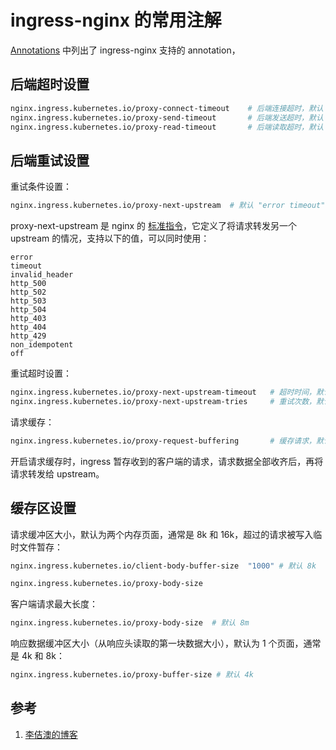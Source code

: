 <!-- toc -->
# ingress-nginx 的常用注解

[Annotations][2] 中列出了 ingress-nginx 支持的 annotation，

## 后端超时设置

```sh
nginx.ingress.kubernetes.io/proxy-connect-timeout    # 后端连接超时，默认 60 秒
nginx.ingress.kubernetes.io/proxy-send-timeout       # 后端发送超时，默认 120 秒
nginx.ingress.kubernetes.io/proxy-read-timeout       # 后端读取超时，默认 120 秒
```

## 后端重试设置

重试条件设置：

```sh
nginx.ingress.kubernetes.io/proxy-next-upstream  # 默认 "error timeout"
```
proxy-next-upstream 是 nginx 的 [标准指令][3]，它定义了将请求转发另一个 upstream 的情况，支持以下的值，可以同时使用：

	error 
	timeout 
	invalid_header 
	http_500 
	http_502 
	http_503 
	http_504 
	http_403 
	http_404 
	http_429 
	non_idempotent 
	off

重试超时设置：

```sh
nginx.ingress.kubernetes.io/proxy-next-upstream-timeout   # 超时时间，默认 0 秒
nginx.ingress.kubernetes.io/proxy-next-upstream-tries     # 重试次数，默认 3 次 
```

请求缓存：

```sh
nginx.ingress.kubernetes.io/proxy-request-buffering       # 缓存请求，默认 on
```

开启请求缓存时，ingress 暂存收到的客户端的请求，请求数据全部收齐后，再将请求转发给 upstream。

## 缓存区设置

请求缓冲区大小，默认为两个内存页面，通常是 8k 和 16k，超过的请求被写入临时文件暂存：

```sh
nginx.ingress.kubernetes.io/client-body-buffer-size  "1000" # 默认 8k
```

```sh
nginx.ingress.kubernetes.io/proxy-body-size
```

客户端请求最大长度：

```sh
nginx.ingress.kubernetes.io/proxy-body-size  # 默认 8m
```

响应数据缓冲区大小（从响应头读取的第一块数据大小），默认为 1 个页面，通常是 4k 和 8k：

```sh
nginx.ingress.kubernetes.io/proxy-buffer-size # 默认 4k
```

## 参考

1. [李佶澳的博客][1]

[1]: https://www.lijiaocn.com "李佶澳的博客"
[2]: https://kubernetes.github.io/ingress-nginx/user-guide/nginx-configuration/annotations/ "Nginx Ingress Controller Annotations"
[3]: http://nginx.org/en/docs/http/ngx_http_proxy_module.html#proxy_next_upstream "proxy_next_upstream"
